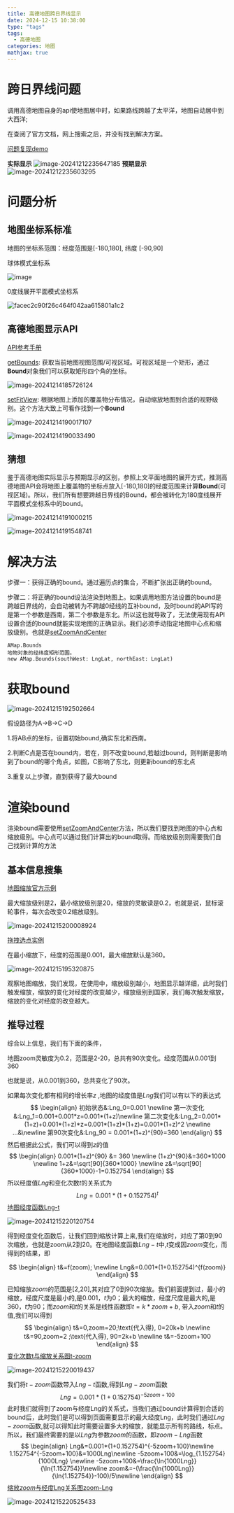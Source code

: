 ```yaml
---
title: 高德地图跨日界线显示
date: 2024-12-15 10:38:00
type: "tags"
tags:
  - 高德地图
categories: 地图
mathjax: true
---
```



# 跨日界线问题

调用高德地图自身的api使地图居中时，如果路线跨越了太平洋，地图自动居中到大西洋;

在查阅了官方文档，网上搜索之后，并没有找到解决方案。

[问题复现demo](https://codepen.io/xiaowinter/pen/EaYgOVY?editors=1011)

<!-- more -->
**实际显示**
![image-20241212235647185](https://typora-huang-cong.oss-cn-shanghai.aliyuncs.com/image-20241212235647185.png)
**预期显示**
![image-20241212235603295](https://typora-huang-cong.oss-cn-shanghai.aliyuncs.com/image-20241212235603295.png)



# 问题分析

## 地图坐标系标准

地图的坐标系范围：经度范围是[-180,180], 纬度 [-90,90]

球体模式坐标系

![image](https://typora-huang-cong.oss-cn-shanghai.aliyuncs.com/image.png)

0度线展开平面模式坐标系

![facec2c90f26c464f042aa615801a1c2](https://typora-huang-cong.oss-cn-shanghai.aliyuncs.com/facec2c90f26c464f042aa615801a1c2.jpg)

## 高德地图显示API

[API参考手册](https://lbs.amap.com/api/javascript-api-v2/documentation)

[getBounds](https://lbs.amap.com/api/javascript-api-v2/documentation#mapgetbounds): 获取当前地图视图范围/可视区域。可视区域是一个矩形，通过**Bound**对象我们可以获取矩形四个角的坐标。

![image-20241214185726124](https://typora-huang-cong.oss-cn-shanghai.aliyuncs.com/image-20241214185726124.png)



[setFitView](https://lbs.amap.com/api/javascript-api-v2/documentation#mapsetfitview): 根据地图上添加的覆盖物分布情况，自动缩放地图到合适的视野级别。这个方法大致上可看作找到一个**Bound**

![image-20241214190017107](https://typora-huang-cong.oss-cn-shanghai.aliyuncs.com/image-20241214190017107.png)

![image-20241214190033490](https://typora-huang-cong.oss-cn-shanghai.aliyuncs.com/image-20241214190033490.png)

## 猜想



鉴于高德地图实际显示与预期显示的区别，参照上文平面地图的展开方式，推测高德地图API会将地图上覆盖物的坐标点放入[-180,180]的经度范围来计算**Bound**(可视区域)。所以，我们所有想要跨越日界线的Bound，都会被转化为180度线展开平面模式坐标系中的bound。

![image-20241214191000215](https://typora-huang-cong.oss-cn-shanghai.aliyuncs.com/image-20241214191000215.png)

![image-20241214191548741](https://typora-huang-cong.oss-cn-shanghai.aliyuncs.com/image-20241214191548741.png)



# 解决方法

步骤一：获得正确的bound。通过遍历点的集合，不断扩张出正确的bound。

步骤二：将正确的bound设法渲染到地图上。如果调用地图方法设置的bound是跨越日界线的，会自动被转为不跨越0经线的互补bound，及时bound的API写的是第一个参数是西南，第二个参数是东北。所以这也就导致了，无法使用现有API设置合适的bound就能实现地图的正确显示。我们必须手动指定地图中心点和缩放级别。也就是[setZoomAndCenter](https://lbs.amap.com/api/javascript-api-v2/documentation#mapsetzoomandcenter)

```
AMap.Bounds
地物对象的经纬度矩形范围。
new AMap.Bounds(southWest: LngLat, northEast: LngLat)
```



# 获取bound

![image-20241215192502664](https://typora-huang-cong.oss-cn-shanghai.aliyuncs.com/image-20241215192502664.png)

假设路径为A->B->C->D

1.将AB点的坐标，设置初始bound,确实东北和西南。

2.判断C点是否在bound内，若在，则不改变bound,若越过bound，则判断是影响到了bound的哪个角点，如图，C影响了东北，则更新bound的东北点

3.重复以上步骤，直到获得了最大bound

# 渲染bound

渲染bound需要使用[setZoomAndCenter](https://lbs.amap.com/api/javascript-api-v2/documentation#mapsetzoomandcenter)方法，所以我们要找到地图的中心点和缩放级别。中心点可以通过我们计算出的bound取得。而缩放级别则需要我们自己找到计算的方法

## 基本信息搜集

[地图缩放官方示例](https://lbs.amap.com/demo/amap-ui/demos/amap-ui-basiccontrol/zoom)

最大缩放级别是2，最小缩放级别是20，缩放的灵敏读是0.2，也就是说，鼠标滚轮事件，每次会改变0.2缩放级别。

![image-20241215200008924](https://typora-huang-cong.oss-cn-shanghai.aliyuncs.com/image-20241215200008924.png)



[拖拽选点实例](https://lbs.amap.com/demo/amap-ui/demos/amap-ui-positionpicker/position-picker)

在最小缩放下，经度的范围是0.001，最大缩放默认是360。

![image-20241215195320875](https://typora-huang-cong.oss-cn-shanghai.aliyuncs.com/image-20241215195320875.png)



观察地图缩放，我们发现，在使用中，缩放级别越小，地图显示越详细，此时我们触发缩放，缩放的变化对经度的改变越少，缩放级别到国家，我们每次触发缩放，缩放的变化对经度的改变越大。

## 推导过程

综合以上信息，我们有下面的条件，

地图zoom灵敏度为0.2，范围是2-20，总共有90次变化。经度范围从0.001到360

也就是说，从0.001到360，总共变化了90次。



如果每次变化都有相同的增长率$z$ ,地图的经度值是$Lng$我们可以有以下的表达式
$$
\begin{align}
初始状态&:Lng_0=0.001 \newline
第一次变化&:Lng_1=0.001+0.001*z=0.001*(1+z)\newline
第二次变化&:Lng_2=0.001*(1+z)+0.001*(1+z)*z=0.001*(1+z)*(1+z)=0.001*(1+z)^2 \newline
...&\newline
第90次变化&:Lng_90 = 0.001*(1+z)^{90}=360
\end{align}
$$
然后根据此公式，我们可以得到$z$的值
$$
\begin{align}
0.001*(1+z)^{90} &= 360 \newline
(1+z)^{90}&=360*1000 \newline
1+z&=\sqrt[90]{360*1000} \newline
z&=\sqrt[90]{360*1000}-1=0.152754
\end{align}
$$
所以经度值$Lng$和变化次数$t$的关系式为
$$
Lng = 0.001*(1+0.152754)^{t}
$$
[地图经度函数Lng-t](https://www.desmos.com/calculator/ia4dnvha2w)



![image-20241215220120754](https://typora-huang-cong.oss-cn-shanghai.aliyuncs.com/image-20241215220120754.png)





得到经度变化函数后，让我们回到缩放计算上来,我们在缩放时，对应了第0到90次缩放，也就是zoom从2到20。在地图经度函数$Lng-t$中,$t$变成因$zoom$变化，而得到的结果，即

$$
\begin{align}
t&=f(zoom); \newline
Lng&=0.001*(1+0.152754)^{f(zoom)}
\end{align}
$$




已知缩放$zoom$的范围是[2,20],其对应了0到90次缩放。我们前面提到过，最小的缩放，经度尺度是最小的,是0.001，$t$为0；最大的缩放，经度尺度是最大的,是360，$t$为90；而$zoom$和$t$的关系是线性函数即$t=k*zoom+b$, 带入$zoom$和$t$的值,我们可以得到
$$
\begin{align}
t&=0,zoom=20;\text{代入得},
0=20k+b \newline
t&=90,zoom=2 ;\text{代入得},
90=2k+b \newline
t&=-5zoom+100
\end{align}
$$
[变化次数t与缩放关系图t-zoom](https://www.desmos.com/calculator/6tgrgfuasw)

![image-20241215220019437](https://typora-huang-cong.oss-cn-shanghai.aliyuncs.com/image-20241215220019437.png)

我们将$t-zoom$函数带入$Lng-t$函数,得到$Lng-zoom$函数
$$
Lng=0.001*(1+0.152754)^{-5zoom+100}
$$
此时我们就得到了zoom与经度Lng的关系式，当我们通过bound计算得到合适的bound后，此时我们是可以得到页面需要显示的最大经度Lng，此时我们通过$Lng-zoom$函数,就可以得知此时需要设置多大的缩放，就能显示所有的路线，标点。所以，我们最终需要的是以$Lng$为参数$zoom$的函数，即$zoom-Lng$函数
$$
\begin{align}
Lng&=0.001*(1+0.152754)^{-5zoom+100}\newline
1.152754^{-5zoom+100}&=1000Lng\newline
-5zoom+100&=\log_{1.152754}{1000Lng} \newline
-5zoom+100&=\frac{\ln{1000Lng}}{\ln{1.152754}}\newline
zoom&=-(\frac{\ln{1000Lng}}{\ln{1.152754}}-100)/5\newline
\end{align}
$$
[缩放$zoom$与经度Lng关系图zoom-Lng](https://www.desmos.com/calculator/2czbv6sy38)

![image-20241215220525433](https://typora-huang-cong.oss-cn-shanghai.aliyuncs.com/image-20241215220525433.png)



